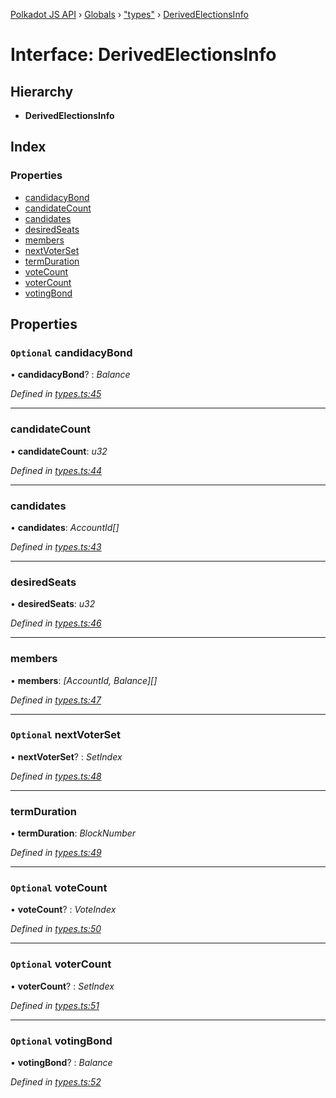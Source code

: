 [Polkadot JS API](../README.md) › [Globals](../globals.md) › ["types"](../modules/_types_.md) › [DerivedElectionsInfo](_types_.derivedelectionsinfo.md)

# Interface: DerivedElectionsInfo

## Hierarchy

* **DerivedElectionsInfo**

## Index

### Properties

* [candidacyBond](_types_.derivedelectionsinfo.md#optional-candidacybond)
* [candidateCount](_types_.derivedelectionsinfo.md#candidatecount)
* [candidates](_types_.derivedelectionsinfo.md#candidates)
* [desiredSeats](_types_.derivedelectionsinfo.md#desiredseats)
* [members](_types_.derivedelectionsinfo.md#members)
* [nextVoterSet](_types_.derivedelectionsinfo.md#optional-nextvoterset)
* [termDuration](_types_.derivedelectionsinfo.md#termduration)
* [voteCount](_types_.derivedelectionsinfo.md#optional-votecount)
* [voterCount](_types_.derivedelectionsinfo.md#optional-votercount)
* [votingBond](_types_.derivedelectionsinfo.md#optional-votingbond)

## Properties

### `Optional` candidacyBond

• **candidacyBond**? : *Balance*

*Defined in [types.ts:45](https://github.com/polkadot-js/api/blob/276da86dbe/packages/api-derive/src/types.ts#L45)*

___

###  candidateCount

• **candidateCount**: *u32*

*Defined in [types.ts:44](https://github.com/polkadot-js/api/blob/276da86dbe/packages/api-derive/src/types.ts#L44)*

___

###  candidates

• **candidates**: *AccountId[]*

*Defined in [types.ts:43](https://github.com/polkadot-js/api/blob/276da86dbe/packages/api-derive/src/types.ts#L43)*

___

###  desiredSeats

• **desiredSeats**: *u32*

*Defined in [types.ts:46](https://github.com/polkadot-js/api/blob/276da86dbe/packages/api-derive/src/types.ts#L46)*

___

###  members

• **members**: *[AccountId, Balance][]*

*Defined in [types.ts:47](https://github.com/polkadot-js/api/blob/276da86dbe/packages/api-derive/src/types.ts#L47)*

___

### `Optional` nextVoterSet

• **nextVoterSet**? : *SetIndex*

*Defined in [types.ts:48](https://github.com/polkadot-js/api/blob/276da86dbe/packages/api-derive/src/types.ts#L48)*

___

###  termDuration

• **termDuration**: *BlockNumber*

*Defined in [types.ts:49](https://github.com/polkadot-js/api/blob/276da86dbe/packages/api-derive/src/types.ts#L49)*

___

### `Optional` voteCount

• **voteCount**? : *VoteIndex*

*Defined in [types.ts:50](https://github.com/polkadot-js/api/blob/276da86dbe/packages/api-derive/src/types.ts#L50)*

___

### `Optional` voterCount

• **voterCount**? : *SetIndex*

*Defined in [types.ts:51](https://github.com/polkadot-js/api/blob/276da86dbe/packages/api-derive/src/types.ts#L51)*

___

### `Optional` votingBond

• **votingBond**? : *Balance*

*Defined in [types.ts:52](https://github.com/polkadot-js/api/blob/276da86dbe/packages/api-derive/src/types.ts#L52)*
